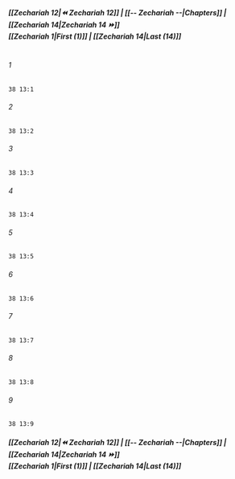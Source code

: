 
##### **[[Zechariah 12|⏪ Zechariah 12]] | [[-- Zechariah --|Chapters]] | [[Zechariah 14|Zechariah 14 ⏩]]**<br>**[[Zechariah 1|First (1)]] | [[Zechariah 14|Last (14)]]**<br><br>

###### 1
``` verse
38 13:1
```
###### 2
``` verse
38 13:2
```
###### 3
``` verse
38 13:3
```
###### 4
``` verse
38 13:4
```
###### 5
``` verse
38 13:5
```
###### 6
``` verse
38 13:6
```
###### 7
``` verse
38 13:7
```
###### 8
``` verse
38 13:8
```
###### 9
``` verse
38 13:9
```

##### **[[Zechariah 12|⏪ Zechariah 12]] | [[-- Zechariah --|Chapters]] | [[Zechariah 14|Zechariah 14 ⏩]]**<br>**[[Zechariah 1|First (1)]] | [[Zechariah 14|Last (14)]]**
